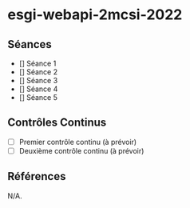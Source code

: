 # esgi-webapi-2mcsi-2022

## Séances

- [] Séance 1
- [] Séance 2
- [] Séance 3
- [] Séance 4
- [] Séance 5

## Contrôles Continus

- [ ] Premier contrôle continu (à prévoir)
- [ ] Deuxième contrôle continu (à prévoir)

## Références

N/A.
